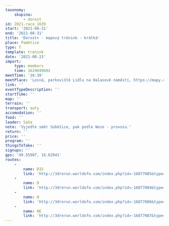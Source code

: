 ```yaml
---
taxonomy:
    skupina:
        - dorost
id: 2021-race_1639
start: '2021-08-31'
end: '2021-08-31'
title: 'Dorost+ - mapový trénink - krátká'
place: Pamětice
type: T
template: trenink
date: '2021-08-23'
import:
    type: members
    time: 1629699602
meetTime: '16:30'
meetPlace: 'Lesná, parkoviště Lidlu na Halasově náměstí, https://mapy.cz/s/begogafobu'
link: ''
eventTypeDescription: ''
startTime: ''
map: ''
terrain: ''
transport: auty
accomodation: ''
food: ''
leader: Saša
note: 'Vyjeďte směr Soběšice, pak podle Waze - provozu.'
return: ''
price: ''
program: ''
thingsToTake: ''
signups: ''
gps: '49.55987, 16.62941'
routes:
    -
        name: D15
        link: 'http://3drerun.worldofo.com/index.php?id=-16877085&type=info'
    -
        name: D
        link: 'http://3drerun.worldofo.com/index.php?id=-16877084&type=info'
    -
        name: H
        link: 'http://3drerun.worldofo.com/index.php?id=-16877086&type=info'
    -
        name: HE
        link: 'http://3drerun.worldofo.com/index.php?id=-16877087&type=info'
---
```



